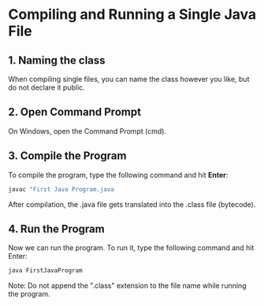 # Compiling and Running a Single Java File

## 1. Naming the class

When compiling single files, you can name the class however you like, but do not declare it public. 

## 2. Open Command Prompt

On Windows, open the Command Prompt (cmd).

## 3. Compile the Program

To compile the program, type the following command and hit **Enter**:

```bash
javac "First Java Program.java
```

After compilation, the .java file gets translated into the .class file (bytecode).

## 4. Run the Program
Now we can run the program. To run it, type the following command and hit Enter:

```bash
java FirstJavaProgram
```

Note: Do not append the ".class" extension to the file name while running the program.

